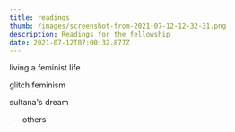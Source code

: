 ```yaml
---
title: readings
thumb: /images/screenshot-from-2021-07-12-12-32-31.png
description: Readings for the fellowship
date: 2021-07-12T07:00:32.877Z
---
```

living a feminist life

glitch feminism

sultana's dream

\--- others